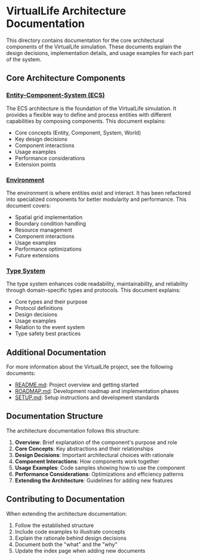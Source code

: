 # VirtualLife Architecture Documentation

This directory contains documentation for the core architectural components of the VirtualLife simulation. These documents explain the design decisions, implementation details, and usage examples for each part of the system.

## Core Architecture Components

### [Entity-Component-System (ECS)](ecs.md)

The ECS architecture is the foundation of the VirtualLife simulation. It provides a flexible way to define and process entities with different capabilities by composing components. This document explains:

- Core concepts (Entity, Component, System, World)
- Key design decisions
- Component interactions
- Usage examples
- Performance considerations
- Extension points

### [Environment](environment.md)

The environment is where entities exist and interact. It has been refactored into specialized components for better modularity and performance. This document covers:

- Spatial grid implementation
- Boundary condition handling
- Resource management
- Component interactions
- Usage examples
- Performance optimizations
- Future extensions

### [Type System](type_system.md)

The type system enhances code readability, maintainability, and reliability through domain-specific types and protocols. This document explains:

- Core types and their purpose
- Protocol definitions
- Design decisions
- Usage examples
- Relation to the event system
- Type safety best practices

## Additional Documentation

For more information about the VirtualLife project, see the following documents:

- [README.md](../../README.md): Project overview and getting started
- [ROADMAP.md](../../ROADMAP.md): Development roadmap and implementation phases
- [SETUP.md](../../SETUP.md): Setup instructions and development standards

## Documentation Structure

The architecture documentation follows this structure:

1. **Overview**: Brief explanation of the component's purpose and role
2. **Core Concepts**: Key abstractions and their relationships
3. **Design Decisions**: Important architectural choices with rationale
4. **Component Interactions**: How components work together
5. **Usage Examples**: Code samples showing how to use the component
6. **Performance Considerations**: Optimizations and efficiency patterns
7. **Extending the Architecture**: Guidelines for adding new features

## Contributing to Documentation

When extending the architecture documentation:

1. Follow the established structure
2. Include code examples to illustrate concepts
3. Explain the rationale behind design decisions
4. Document both the "what" and the "why"
5. Update the index page when adding new documents 